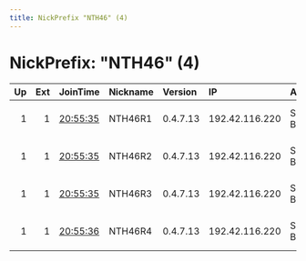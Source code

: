 ```yaml
---
title: NickPrefix "NTH46" (4)
---
```


# NickPrefix: "NTH46" (4)

|   Up |   Ext | JoinTime                                                                                              | Nickname   | Version   | IP             | AS        | CC   |   ORp |   Dirp | OS   | Contact                            |   eFamMembers |
|-----:|------:|:------------------------------------------------------------------------------------------------------|:-----------|:----------|:---------------|:----------|:-----|------:|-------:|:-----|:-----------------------------------|--------------:|
|    1 |     1 | [20:55:35](https://nusenu.github.io/OrNetStats/w/relay/E5C7A023A49948D9733A722BB6F7D1E9EA6E3F3E.html) | NTH46R1    | 0.4.7.13  | 192.42.116.220 | SURF B.V. | nl   |  9000 |      0 | BSD  | email:mail nothingtohide.nl url:no |             1 |
|    1 |     1 | [20:55:35](https://nusenu.github.io/OrNetStats/w/relay/F04AC7D177EC79308D6959DBE042A247D9761635.html) | NTH46R2    | 0.4.7.13  | 192.42.116.220 | SURF B.V. | nl   |  9001 |      0 | BSD  | email:mail nothingtohide.nl url:no |             1 |
|    1 |     1 | [20:55:35](https://nusenu.github.io/OrNetStats/w/relay/1CDA765239A945979917154730B66179092B305F.html) | NTH46R3    | 0.4.7.13  | 192.42.116.220 | SURF B.V. | nl   |  9002 |      0 | BSD  | email:mail nothingtohide.nl url:no |             1 |
|    1 |     1 | [20:55:36](https://nusenu.github.io/OrNetStats/w/relay/8E84C81FA99A70AFD2751B761435D2A301CFFBAB.html) | NTH46R4    | 0.4.7.13  | 192.42.116.220 | SURF B.V. | nl   |  9003 |      0 | BSD  | email:mail nothingtohide.nl url:no |             1 |

